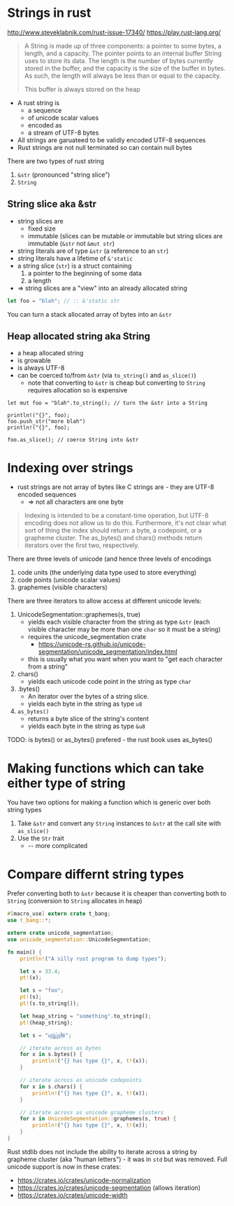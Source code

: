 # Strings in rust

http://www.steveklabnik.com/rust-issue-17340/ https://play.rust-lang.org/

> A String is made up of three components: a pointer to some bytes, a length,
> and a capacity. The pointer points to an internal buffer String uses to store
> its data. The length is the number of bytes currently stored in the buffer,
> and the capacity is the size of the buffer in bytes. As such, the length will
> always be less than or equal to the capacity.
>
> This buffer is always stored on the heap

- A rust string is
    - a sequence
    - of unicode scalar values
    - encoded as
    - a stream of UTF-8 bytes
- All strings are garuateed to be validly encoded UTF-8 sequences
- Rust strings are not null terminated so can contain null bytes

There are two types of rust string

1. `&str` (pronounced "string slice")
1. `String`

## String slice aka &str

- string slices are
    - fixed size
    - immutable (slices can be mutable or immutable but string slices are
      immutable (`&str` not `&mut str`)
- string literals are of type `&str` (a reference to an `str`)
- string literals have a lifetime of `&'static`
- a string slice (`str`) is a struct containing
    1. a pointer to the beginning of some data
    2. a length
- => string slices are a "view" into an already allocated string

```rust
let foo = "blah"; // :: &'static str

```

You can turn a stack allocated array of bytes into an `&str`

## Heap allocated string aka String

- a heap allocated string
- is growable
- is always UTF-8
- can be coerced to/from `&str` (via `to_string()` and `as_slice()`)
    - note that converting to `&str` is cheap but converting to `String`
      requires allocation so is expensive

```
let mut foo = "blah".to_string(); // turn the &str into a String

println!("{}", foo);
foo.push_str("more blah")
println!("{}", foo);

foo.as_slice(); // coerce String into &str
```

# Indexing over strings

- rust strings are not array of bytes like C strings are - they are UTF-8
  encoded sequences
    - => not all characters are one byte

> Indexing is intended to be a constant-time operation, but UTF-8 encoding does
> not allow us to do this. Furthermore, it's not clear what sort of thing the
> index should return: a byte, a codepoint, or a grapheme cluster. The
> as_bytes() and chars() methods return iterators over the first two,
> respectively.

There are three levels of unicode (and hence three levels of encodings

1. code units (the underlying data type used to store everything)
2. code points (unicode scalar values)
3. graphemes (visible characters)

There are three iterators to allow access at different unicode levels:

1. UnicodeSegmentation::graphemes(s, true)
    - yields each visible character from the string as type `&str` (each visible
      character may be more than one `char` so it must be a string)
    - requires the unicode_segmentation crate
        - https://unicode-rs.github.io/unicode-segmentation/unicode_segmentation/index.html
    - this is usually what you want when you want to "get each character from a
      string"
1. chars()
    - yields each unicode code point in the string as type `char`
1. .bytes()
    - An iterator over the bytes of a string slice.
    - yields each byte in the string as type `u8`
1. `as_bytes()`
    - returns a byte slice of the string's content
    - yields each byte in the string as type `&u8`

TODO: is bytes() or as_bytes() prefered - the rust book uses as_bytes()

# Making functions which can take either type of string

You have two options for making a function which is generic over both string
types

1. Take `&str` and convert any `String` instances to `&str` at the call site
   with `as_slice()`
2. Use the `Str` trait
    - -- more complicated

# Compare differnt string types

Prefer converting both to `&str` because it is cheaper than converting both to
`String` (conversion to `String` allocates in heap)

```rust
#[macro_use] extern crate t_bang;
use t_bang::*;

extern crate unicode_segmentation;
use unicode_segmentation::UnicodeSegmentation;

fn main() {
    println!("A silly rust program to dump types");

    let x = 33.4;
    pt!(x);

    let s = "foo";
    pt!(s);
    pt!(s.to_string());

    let heap_string = "something".to_string();
    pt!(heap_string);

    let s = "u͔n͈̰̎i̙̮͚̦c͚̉o̼̩̰͗d͔̆̓ͥé";

    // iterate across as bytes
    for x in s.bytes() {
        println!("{} has type {}", x, t!(x));
    }

    // iterate across as unicode codepoints
    for x in s.chars() {
        println!("{} has type {}", x, t!(x));
    }

    // iterate across as unicode grapheme clusters
    for x in UnicodeSegmentation::graphemes(s, true) {
        println!("{} has type {}", x, t!(x));
    }
}

```

Rust stdlib does not include the ability to iterate across a string by grapheme
cluster (aka "human letters") - it was in `std` but was removed. Full unicode
support is now in these crates:

- https://crates.io/crates/unicode-normalization
- https://crates.io/crates/unicode-segmentation (allows iteration)
- https://crates.io/crates/unicode-width
